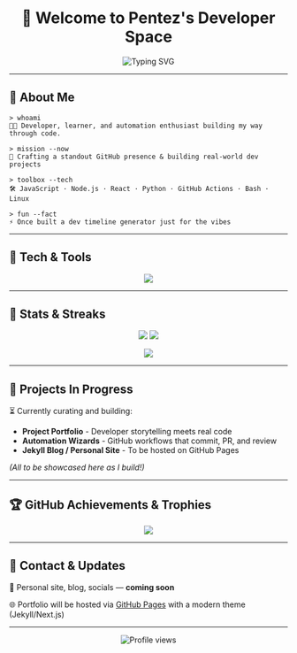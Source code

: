<!-- README.md | Designed for Pentez -->

<h1 align="center">🖖 Welcome to Pentez's Developer Space</h1>

<p align="center">
  <img src="https://readme-typing-svg.demolab.com?font=Fira+Code&weight=500&size=22&pause=1000&center=true&vCenter=true&width=435&lines=Creative+Thinker+%7C+Fullstack+Explorer;DevOps+Enthusiast+%7C+Open+Source+Contributor;Living+the+GitHub+Life+24%2F7" alt="Typing SVG" />
</p>

---

## 🧠 About Me

```
> whoami
👨‍💻 Developer, learner, and automation enthusiast building my way through code.

> mission --now
🌟 Crafting a standout GitHub presence & building real-world dev projects

> toolbox --tech
🛠️ JavaScript · Node.js · React · Python · GitHub Actions · Bash · Linux

> fun --fact
⚡ Once built a dev timeline generator just for the vibes
```

---

## 🧪 Tech & Tools

<p align="center">
  <img src="https://skillicons.dev/icons?i=js,ts,react,nodejs,py,git,github,bash,docker,vscode,linux&perline=7" />
</p>

---

## 🎯 Stats & Streaks

<p align="center">
  <img src="https://github-readme-streak-stats.herokuapp.com/?user=pentez&theme=tokyonight&hide_border=true" />
  <img src="https://github-readme-stats.vercel.app/api?username=pentez&show_icons=true&theme=tokyonight&hide=stars,contribs&hide_border=true" />
</p>

<p align="center">
  <img src="https://github-readme-stats.vercel.app/api/top-langs/?username=pentez&layout=compact&theme=tokyonight&hide_border=true&langs_count=8" />
</p>

---

## 🔭 Projects In Progress

⏳ Currently curating and building:

- **Project Portfolio** - Developer storytelling meets real code  
- **Automation Wizards** - GitHub workflows that commit, PR, and review  
- **Jekyll Blog / Personal Site** - To be hosted on GitHub Pages

_(All to be showcased here as I build!)_

---

## 🏆 GitHub Achievements & Trophies

<p align="center">
  <img src="https://github-profile-trophy.vercel.app/?username=pentez&theme=gruvbox&no-frame=true&margin-w=10&rank=A,B,C&no-bg=true" />
</p>

---

## 📡 Contact & Updates

🔗 Personal site, blog, socials — **coming soon**

🌐 Portfolio will be hosted via [GitHub Pages](https://pages.github.com) with a modern theme (Jekyll/Next.js)

---

<p align="center">
  <img src="https://komarev.com/ghpvc/?username=pentez&style=for-the-badge&color=blueviolet" alt="Profile views" />
</p>

<!-- end README -->

